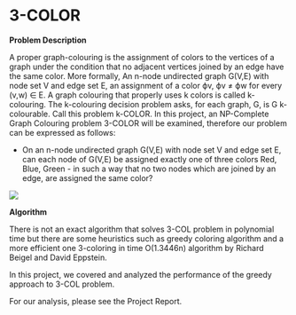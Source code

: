 
# 3-COLOR

**Problem Description**

A proper graph-colouring is the assignment of colors to the vertices of a graph under the condition that no adjacent vertices joined by an edge have the same color. More formally, 
An n-node undirected graph G(V,E) with node set V and edge set E, an assignment of a color ϕv, ϕv ≠ ϕw for every (v,w) ∈ E.
A graph colouring that properly uses k colors is called k-colouring. The k-colouring decision problem asks, for each graph, G, is G k-colourable. Call this problem k-COLOR.
	In this project, an NP-Complete Graph Colouring problem 3-COLOR will be examined, therefore our problem can be expressed as follows:
	
- On an n-node undirected graph G(V,E) with node set V and edge set E, can each node of G(V,E) be assigned exactly one of three colors
Red, Blue, Green - in such a way that no two nodes which are joined by an edge, are assigned the same color?

![](https://image.ibb.co/cdKs3y/3color.png)

**Algorithm**

 There is not an exact algorithm that solves 3-COL problem in polynomial time but there are some heuristics such as 
 greedy coloring algorithm and a more efficient one 3-coloring in time O(1.3446n) algorithm by Richard Beigel and David Eppstein.

In this project, we covered and analyzed the performance of the greedy approach to 3-COL problem.


For our analysis, please see the Project Report.

